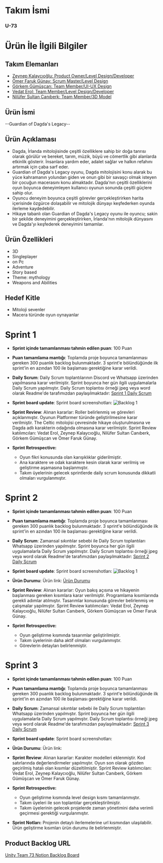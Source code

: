 # **Takım İsmi**

### **U-73**

# Ürün İle İlgili Bilgiler

## Takım Elemanları

- [Zeynep Kalaycıoğlu: Product Owner/Level Design/Developer](https://www.linkedin.com/in/zeynep-kalaycioglu/)
- [Ömer Faruk Günay: Scrum Master/Level Design](https://www.linkedin.com/in/ofarukgunay/)
- [Görkem Gümüşcan: Team Member/UI-UX Design](https://www.linkedin.com/in/g%C3%B6rkem-g%C3%BCm%C3%BC%C5%9Fcan/)
- [Vedat Erol: Team Member/Level Design/Developer](https://www.linkedin.com/in/vedat-erol-eem/)
- [Nilüfer Sultan Canıberk: Team Member/3D Model](https://www.linkedin.com/in/nil%C3%BCfer-sultan-can%C4%B1berk-51450b213/)

## Ürün İsmi

--Guardian of Dagda's Legacy--

## Ürün Açıklaması

- Dagda, İrlanda mitolojisinde çeşitli özelliklere sahip bir doğa tanrısı olarak görülür ve bereket, tarım, müzik, büyü ve cömertlik gibi alanlarda etkinlik gösterir. İnsanlara yardım eder, adalet sağlar ve halkın refahını artırmak için çaba sarf eder.
- Guardian of Dagda's Legacy oyunu, Dagda mitolojisini konu alarak bu yüce kahramanın yolundan giden ve onun gibi bir savaşçı olmak isteyen bir çocuğun macerasını konu almaktadır. Dagda'nın çeşitli özelliklerini oyun boyunca deneyimleyen kullanıcı oyunun sonunda çeşitli güçlere sahip olur.
- Oyuncu deneyim boyunca çeşitli görevler gerçekleştirirken harita içerisinde özgürce dolaşabilir ve mitolojik dünyayı keşfederken oyunda ilerleme kaydedebilir.
- Hikaye tabanlı olan Guardian of Dagda's Legacy oyunu ile oyuncu; sakin bir şekilde deneyimini gerçekleştirirken, İrlanda'nın mitolojik dünyasını ve Dagda'yı keşfederek deneyimini tamamlar.

## Ürün Özellikleri

- 3D
- Singleplayer
- on Pc
- Adventure
- Story based
- Theme: mythology
- Weapons and Abilities

## Hedef Kitle

- Mitoloji sevenler
- Macera türünde oyun oynayanlar 


# Sprint 1

- **Sprint içinde tamamlanması tahmin edilen puan**: 100 Puan


- **Puan tamamlama mantığı**: Toplamda proje boyunca tamamlanması gereken 300 puanlık backlog bulunmaktadır. 3 sprint'e bölündüğünde ilk sprint'in en azından 100 ile başlaması gerektiğine karar verildi.


- **Daily Scrum**: Daily Scrum toplantılarının Discord ve Whatsapp üzerinden yapılmasına karar verilmiştir. Sprint boyunca her gün ilgili uygulamalarla Daily Scrum yapılmıştır. Daily Scrum toplantısı örneği jpeg veya word olarak Readme'de tarafımızdan paylaşılmaktadır: [Sprint 1 Daily Scrum](https://github.com/ofarukgunay/U-73/tree/main/WhatsApp%20Chat%20-%20U-73)


- **Sprint board update**: Sprint board screenshotları: 
![Backlog 1](https://cdn.discordapp.com/attachments/1114497042014797874/1120093934702571651/image.png)


- **Sprint Review**: 
Alınan kararlar: Roller belirlenmiş ve görevleri açıklanmıştır. Oyunun Platformer türünde geliştirilmesine karar verilmiştir. The Celtic mitolojisi çevresinde hikaye oluşturulmasına ve Dagda adlı karakterin odağında olmasına karar verilmiştir. Sprint Review katılımcıları: Vedat Erol, Zeynep Kalaycıoğlu, Nilüfer Sultan Canıberk, Görkem Gümüşcan ve Ömer Faruk Günay.

- **Sprint Retrospective:**
  - Oyun fikri konusunda olan karışıklıklar giderilmiştir.
  - Ana karaktere ve odak karaktere kesin olarak karar verilmiş ve geliştirme aşamasına başlanmıştır.
  - Takım üyelerinin gelecek sprintlerde daily scrum konusunda dikkatli olmaları vurgulanmıştır.


# Sprint 2

- **Sprint içinde tamamlanması tahmin edilen puan**: 100 Puan


- **Puan tamamlama mantığı**: Toplamda proje boyunca tamamlanması gereken 300 puanlık backlog bulunmaktadır. 3 sprint'e bölündüğünde ilk sprint'in en azından 100 ile başlaması gerektiğine karar verildi.


- **Daily Scrum**: Zamansal sıkıntılar sebebi ile Daily Scrum toplantıları Whatsapp üzerinden yapılmıştır. Sprint boyunca her gün ilgili uygulamalarla Daily Scrum yapılmıştır. Daily Scrum toplantısı örneği jpeg veya word olarak Readme'de tarafımızdan paylaşılmaktadır: [Sprint 2 Daily Scrum](https://github.com/ofarukgunay/U-73/tree/main/WhatsApp%20Chat%20-%20U-73)


- **Sprint board update**: Sprint board screenshotları:
![Backlog 1](https://cdn.discordapp.com/attachments/1114497042014797874/1125388056791355453/image.png)


- **Ürün Durumu**: Ürün link:
[Ürün Durumu](https://drive.google.com/drive/folders/1Mbi0eSLrnbExKW5k5PNkkybtyC07XBLF?usp=sharing)


- **Sprint Review**: 
Alınan kararlar: Oyun bakış açısına ve hikayenin başlanması gereken kısımlara karar verilmiştir. Programlama kısımlarında gerekli adımlar atılmıştır. Tasarımlar konusunda görevler belirlenmiş ve çalışmalar yapılmıştır. Sprint Review katılımcıları: Vedat Erol, Zeynep Kalaycıoğlu, Nilüfer Sultan Canıberk, Görkem Gümüşcan ve Ömer Faruk Günay.


- **Sprint Retrospective:**
  - Oyun geliştirme kısmında tasarımlar geliştirilmiştir.
  - Takım üyelerinin daha aktif olmaları vurgulanmıştır.
  - Görevlerin detayları belirlenmiştir.

 
# Sprint 3

- **Sprint içinde tamamlanması tahmin edilen puan**: 100 Puan


- **Puan tamamlama mantığı**: Toplamda proje boyunca tamamlanması gereken 300 puanlık backlog bulunmaktadır. 3 sprint'e bölündüğünde ilk sprint'in en azından 100 ile başlaması gerektiğine karar verildi.


- **Daily Scrum**: Zamansal sıkıntılar sebebi ile Daily Scrum toplantıları Whatsapp üzerinden yapılmıştır. Sprint boyunca her gün ilgili uygulamalarla Daily Scrum yapılmıştır. Daily Scrum toplantısı örneği jpeg veya word olarak Readme'de tarafımızdan paylaşılmaktadır: [Sprint 3 Daily Scrum](https://github.com/ofarukgunay/U-73/tree/main/WhatsApp%20Chat%20-%20U-73)


- **Sprint board update**: Sprint board screenshotları:



- **Ürün Durumu**: Ürün link:



- **Sprint Review**: 
Alınan kararlar: Karakter modelleri eklenmiştir. Kod satırlarında değerlendirmeler yapılmıştır. Oyun son olarak gözden geçirilmiş hatalı olan kısımlar düzeltilmiştir. Sprint Review katılımcıları: Vedat Erol, Zeynep Kalaycıoğlu, Nilüfer Sultan Canıberk, Görkem Gümüşcan ve Ömer Faruk Günay.


- **Sprint Retrospective:**
  - Oyun geliştirme kısmında level design kısmı tamamlanmıştır.
  - Takım üyeleri ile son toplantılar gerçekleştirilmiştir.
  - Takım üyelerinin gelecek projelerde zaman yönetimini daha verimli geçirmesi gerektiği vurgulanmıştır. 
 

- **Sprint Notları:**
Projenin detaylı ilerlemelerine url kısmından ulaşılabilir. Ürün geliştirme kısımları ürün durumu ile belirlenmiştir.

## Product Backlog URL
[Unity Team 73 Notion Backlog Board](https://www.notion.so/c64da3b5f47f4b048860a4c69e4231f0?v=ce8559a7211644cca25080988ec8f154&pvs=4) 
